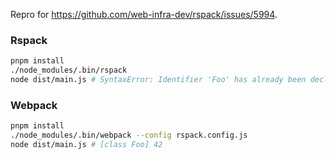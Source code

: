 Repro for https://github.com/web-infra-dev/rspack/issues/5994.

### Rspack

```bash
pnpm install
./node_modules/.bin/rspack
node dist/main.js # SyntaxError: Identifier 'Foo' has already been declared
```

### Webpack

```bash
pnpm install
./node_modules/.bin/webpack --config rspack.config.js
node dist/main.js # [class Foo] 42
```